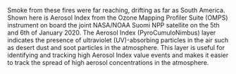 Smoke from these fires were far reaching, drifting as far as South America. Shown here is Aerosol Index from the Ozone Mapping Profiler Suite (OMPS) instrument on board the joint NASA/NOAA Suomi NPP satellite on the 5th and 6th of January 2020. The Aerosol Index (PyroCumuloNimbus) layer indicates the presence of ultraviolet (UV)-absorbing particles in the air such as desert dust and soot particles in the atmosphere. This layer is useful for identifying and tracking high Aerosol Index value events and makes it easier to track the spread of high aerosol concentrations in the atmosphere.
